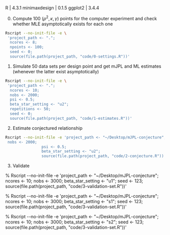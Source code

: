 R | 4.3.1
minimaxdesign | 0.1.5
ggplot2 | 3.4.4

0. Compute 100 $(\rho^2, \kappa, \gamma$) points for the computer
   experiment and check whether MLE asymptotically exists for each one

```bash
Rscript --no-init-file -e \
 'project_path <- ".";
  ncores <- 8;
  npoints <- 100;
  seed <- 0;
  source(file.path(project_path, "code/0-settings.R"))'
```

1. Simulate 50 data sets per design point and get mJPL and ML
   estimates (whenever the latter exist asymptotically)

```bash
Rscript --no-init-file -e \
 'project_path <- ".";
  ncores <- 10;
  nobs <- 2000;
  psi <- 0.5;
  beta_star_setting <- "u2";
  repetitions <- 50;
  seed <- 0;
  source(file.path(project_path, "code/1-estimates.R"))'
```

2. Estimate conjectured relationship

```bash
Rscript --no-init-file -e 'project_path <- "~/Desktop/mJPL-conjecture";
 nobs <- 2000;
			    psi <- 0.5;
			    beta_star_setting <- "u2";
			    source(file.path(project_path, "code/2-conjecture.R"))'
```

3. Validate

% Rscript --no-init-file -e 'project_path <- "~/Desktop/mJPL-conjecture";
                	   ncores <- 10;
			   nobs <- 3000;
			   beta_star_setting <- "u1";
			   seed <- 123;
			   source(file.path(project_path, "code/3-validation-set.R"))'

% Rscript --no-init-file -e 'project_path <- "~/Desktop/mJPL-conjecture";
                           ncores <- 10;
                           nobs <- 3000;
                           beta_star_setting <- "s1";
                           seed <- 123;
                           source(file.path(project_path, "code/3-validation-set.R"))'

% Rscript --no-init-file -e 'project_path <- "~/Desktop/mJPL-conjecture";
                           ncores <- 10;
                           nobs <- 3000;
                           beta_star_setting <- "s2";
                           seed <- 123;
                           source(file.path(project_path, "code/3-validation-set.R"))'






